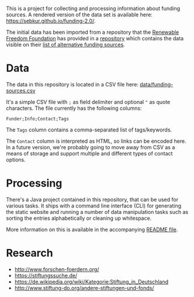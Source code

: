 This is a project for collecting and processing information about funding
sources. A rendered version of the data set is available here:
<https://sebkur.github.io/funding-2.0/>.

The initial data has been imported from a repository that the
[Renewable Freedom Foundation](https://renewablefreedom.org) has
provided in a [repository](https://github.com/renewablefreedom/funding-sources)
which contains the data visible on their [list of alternative funding
sources](https://renewablefreedom.org/grants/alternative-funding-sources).

# Data

The data in this repository is located in a CSV file here:
[data/funding-sources.csv](data/funding-sources.csv)

It's a simple CSV file with `;` as field delimiter and optional `"` as quote
characters. The file currently has the following columns:

    Funder;Info;Contact;Tags

The `Tags` column contains a comma-separated list of tags/keywords.

The `Contact` column is interpreted as HTML, so links can be encoded here.
In a future version, we're probably going to move away from CSV as a means
of storage and support multiple and different types of contact options.

# Processing

There's a Java project contained in this repository, that can be used
for various tasks. It ships with a command line interface (CLI)
for generating the static website and running a number of data manipulation
tasks such as sorting the entries alphabetically or cleaning up whitespace.

More information on this is available in the accompanying
[README file](java/README.md).

# Research

* <http://www.forschen-foerdern.org/>
* <https://stiftungssuche.de/>
* <https://de.wikipedia.org/wiki/Kategorie:Stiftung_in_Deutschland>
* <http://www.stiftung-do.org/andere-stiftungen-und-fonds/>
